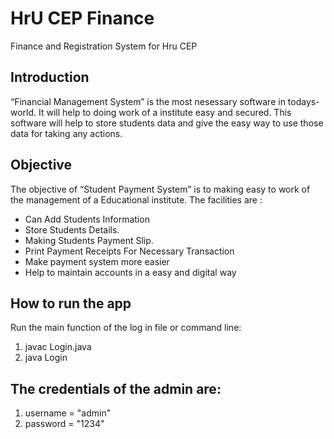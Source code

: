 # HrU CEP Finance
Finance and Registration System for Hru CEP

## Introduction
“Financial Management System” is the most nesessary software in todays-world. 
It will help to doing work of a institute easy and secured. 
This software will help to store students data and give
the easy way to use those data for taking any actions.

## Objective
The objective of “Student Payment System” is to making easy to work of 
the management of a Educational institute.
The facilities are :
- Can Add Students Information
- Store Students Details.
- Making Students Payment Slip.
- Print Payment Receipts For Necessary Transaction
- Make payment system more easier
- Help to maintain accounts in a easy and digital way

## How to run the app
Run the main function of the log in file
or 
command line: 
1. javac Login.java
2. java Login

## The credentials of the admin are:
1. username = "admin"
2. password = "1234"
